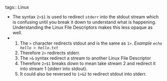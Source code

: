 tags:: Linux

- The syntax `2>$1` is used to redirect `stderr` into the stdout stream which is confusing until you break it down to understand what is happening. Understanding the Linux File Descriptors makes this less opaque as well.
- 1. The `>` character redirects stdout and is the same as `1>`. _Example `echo hello > hello.txt`_
  2. Therefore `2>` redirects stderr.
  3. The `>&` syntax redirect a stream to another Linux File Descriptor
  4. Therefore `2>$1` breaks down to mean take stream 2 and redirect it into stream 1 (stderr into stdout).
  5. It could also be reversed to `1>&2` to redirect stdout into stderr.